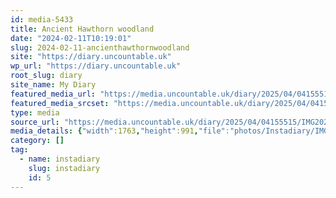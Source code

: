 ```yaml
---
id: media-5433
title: Ancient Hawthorn woodland
date: "2024-02-11T10:19:01"
slug: 2024-02-11-ancienthawthornwoodland
site: "https://diary.uncountable.uk"
wp_url: "https://diary.uncountable.uk"
root_slug: diary
site_name: My Diary
featured_media_url: "https://media.uncountable.uk/diary/2025/04/04155515/IMG20240211101901.webp"
featured_media_srcset: "https://media.uncountable.uk/diary/2025/04/04155515/IMG20240211101901-300x169.webp 300w, https://media.uncountable.uk/diary/2025/04/04155515/IMG20240211101901-1024x576.webp 1024w, https://media.uncountable.uk/diary/2025/04/04155515/IMG20240211101901-150x150.webp 150w, https://media.uncountable.uk/diary/2025/04/04155515/IMG20240211101901-640x360.webp 640w, https://media.uncountable.uk/diary/2025/04/04155515/IMG20240211101901.webp 1763w"
type: media
source_url: "https://media.uncountable.uk/diary/2025/04/04155515/IMG20240211101901.webp"
media_details: {"width":1763,"height":991,"file":"photos/Instadiary/IMG20240211101901.webp","filesize":172938,"sizes":{"medium":{"file":"IMG20240211101901-300x169.webp","width":300,"height":169,"filesize":23382,"mime_type":"image/webp","source_url":"https://media.uncountable.uk/diary/2025/04/04155515/IMG20240211101901-300x169.webp"},"large":{"file":"IMG20240211101901-1024x576.webp","width":1024,"height":576,"filesize":217684,"mime_type":"image/webp","source_url":"https://media.uncountable.uk/diary/2025/04/04155515/IMG20240211101901-1024x576.webp"},"thumbnail":{"file":"IMG20240211101901-150x150.webp","width":150,"height":150,"filesize":10582,"mime_type":"image/webp","source_url":"https://media.uncountable.uk/diary/2025/04/04155515/IMG20240211101901-150x150.webp"},"mobwidth":{"file":"IMG20240211101901-640x360.webp","width":640,"height":360,"filesize":97830,"mime_type":"image/webp","source_url":"https://media.uncountable.uk/diary/2025/04/04155515/IMG20240211101901-640x360.webp"},"full":{"file":"IMG20240211101901.webp","width":1763,"height":991,"mime_type":"image/webp","source_url":"https://media.uncountable.uk/diary/2025/04/04155515/IMG20240211101901.webp"}},"image_meta":{"aperture":"0","credit":"","camera":"","caption":"","created_timestamp":"0","copyright":"","focal_length":"0","iso":"0","shutter_speed":"0","title":"","orientation":"0","keywords":[]}}
category: []
tag:
  - name: instadiary
    slug: instadiary
    id: 5
---
```


